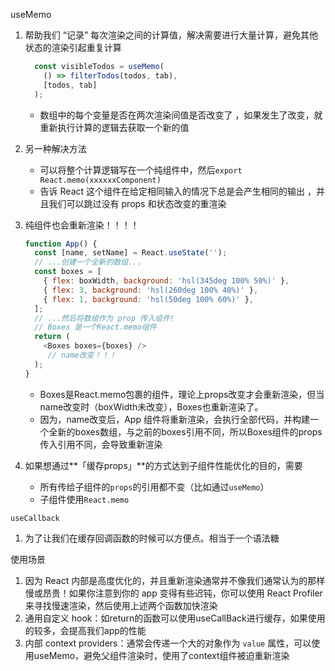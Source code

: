 useMemo

1. 帮助我们 “记录” 每次渲染之间的计算值，解决需要进行大量计算，避免其他状态的渲染引起重复计算

   ```javascript
     const visibleTodos = useMemo(
       () => filterTodos(todos, tab),
       [todos, tab]
     );
   ```

   - 数组中的每个变量是否在两次渲染间值是否改变了 ，如果发生了改变，就重新执行计算的逻辑去获取一个新的值

2. 另一种解决方法

   - 可以将整个计算逻辑写在一个纯组件中，然后`export React.memo(xxxxxxComponent)`
   - 告诉 React 这个组件在给定相同输入的情况下总是会产生相同的输出 ，并且我们可以跳过没有 props 和状态改变的重渲染

3. 纯组件也会重新渲染！！！！

   ```javascript
   function App() {
     const [name, setName] = React.useState('');
     // ...创建一个全新的数组...
     const boxes = [
       { flex: boxWidth, background: 'hsl(345deg 100% 50%)' },
       { flex: 3, background: 'hsl(260deg 100% 40%)' },
       { flex: 1, background: 'hsl(50deg 100% 60%)' },
     ];
     // ...然后将数组作为 prop 传入组件!
     // Boxes 是一个React.memo组件
     return (
       <Boxes boxes={boxes} /> 
   		// name改变！！！
     );
   }
   ```

   - Boxes是React.memo包裹的组件，理论上props改变才会重新渲染，但当name改变时（boxWidth未改变），Boxes也重新渲染了。
   - 因为，name改变后，App 组件将重新渲染，会执行全部代码，并构建一个全新的boxes数组，与之前的boxes引用不同，所以Boxes组件的props传入引用不同，会导致重新渲染

4. 如果想通过**「缓存props」**的方式达到子组件性能优化的目的，需要

   - 所有传给子组件的`props`的引用都不变（比如通过`useMemo`）
   - 子组件使用`React.memo`

`useCallback`

1. 为了让我们在缓存回调函数的时候可以方便点。相当于一个语法糖



使用场景

1. 因为 React 内部是高度优化的，并且重新渲染通常并不像我们通常认为的那样慢或昂贵！如果你注意到你的 app 变得有些迟钝，你可以使用 React Profiler 来寻找慢速渲染，然后使用上述两个函数加快渲染
2. 通用自定义 hook：如return的函数可以使用useCallBack进行缓存，如果使用的较多，会提高我们app的性能
3. 内部 context providers：通常会传递一个大的对象作为 `value` 属性，可以使用useMemo，避免父组件渲染时，使用了context组件被迫重新渲染
